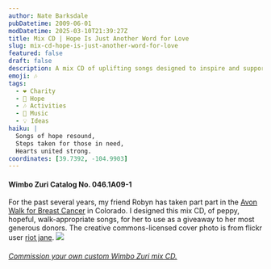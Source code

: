 ```yaml
---
author: Nate Barksdale
pubDatetime: 2009-06-01
modDatetime: 2025-03-10T21:39:27Z
title: Mix CD | Hope Is Just Another Word for Love
slug: mix-cd-hope-is-just-another-word-for-love
featured: false
draft: false
description: A mix CD of uplifting songs designed to inspire and support walkers participating in the Avon Walk for Breast Cancer.
emoji: 🎶
tags:
  - ❤️ Charity
  - 🌈 Hope
  - 🎶 Activities
  - 🎵 Music
  - 💡 Ideas
haiku: |
  Songs of hope resound,  
  Steps taken for those in need,  
  Hearts united strong.
coordinates: [39.7392, -104.9903]
---
```


#### Wimbo Zuri Catalog No. 046.1A09-1

For the past several years, my friend Robyn has taken part part in the [Avon Walk for Breast Cancer](http://web.archive.org/web/20141222030242/http://www.avonwalk.org/) in Colorado. I designed this mix CD, of peppy, hopeful, walk-appropriate songs, for her to use as a giveaway to her most generous donors. The creative commons-licensed cover photo is from flickr user [riot jane](http://www.flickr.com/photos/riotjane/). [![](@assets/images/hopeisjust_530.jpg)](@assets/images/hopeisjust_530.jpg)

###### [Commission your own custom Wimbo Zuri mix CD.](https://www.natebarksdale.com/?p=342)
